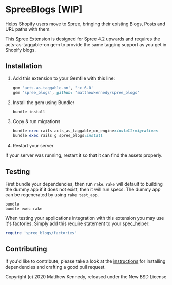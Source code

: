 # SpreeBlogs [WIP]

Helps Shopify users move to Spree, bringing their existing Blogs, Posts and URL paths with them.

This Spree Extension is designed for Spree 4.2 upwards and requires the acts-as-taggable-on gem to provide the same tagging support as you get in Shopify blogs.

## Installation

1. Add this extension to your Gemfile with this line:

    ```ruby
    gem 'acts-as-taggable-on', '~> 6.0'
    gem 'spree_blogs', github: 'matthewkennedy/spree_blogs'
    ```

2. Install the gem using Bundler

    ```ruby
    bundle install
    ```

3. Copy & run migrations

    ```ruby
    bundle exec rails acts_as_taggable_on_engine:install:migrations
    bundle exec rails g spree_blogs:install
    ```

4. Restart your server

  If your server was running, restart it so that it can find the assets properly.

## Testing

First bundle your dependencies, then run `rake`. `rake` will default to building the dummy app if it does not exist, then it will run specs. The dummy app can be regenerated by using `rake test_app`.

```shell
bundle
bundle exec rake
```

When testing your applications integration with this extension you may use it's factories.
Simply add this require statement to your spec_helper:

```ruby
require 'spree_blogs/factories'
```

## Contributing

If you'd like to contribute, please take a look at the
[instructions](CONTRIBUTING.md) for installing dependencies and crafting a good
pull request.

Copyright (c) 2020 Matthew Kennedy, released under the New BSD License

